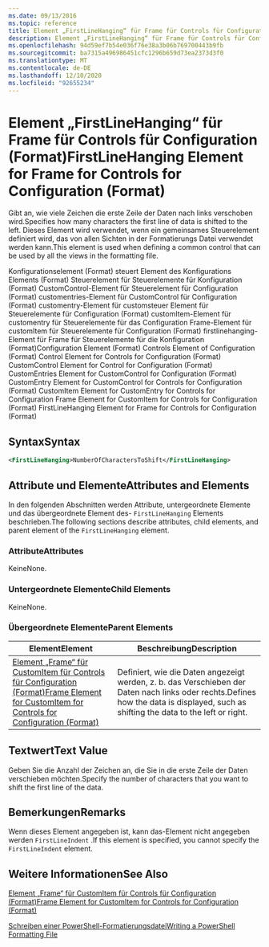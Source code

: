 ```yaml
---
ms.date: 09/13/2016
ms.topic: reference
title: Element „FirstLineHanging“ für Frame für Controls für Configuration (Format)
description: Element „FirstLineHanging“ für Frame für Controls für Configuration (Format)
ms.openlocfilehash: 94d59ef7b54e036f76e38a3b06b769700443b9fb
ms.sourcegitcommit: ba7315a496986451cfc1296b659d73ea2373d3f0
ms.translationtype: MT
ms.contentlocale: de-DE
ms.lasthandoff: 12/10/2020
ms.locfileid: "92655234"
---
```

# <a name="firstlinehanging-element-for-frame-for-controls-for-configuration-format"></a><span data-ttu-id="8db04-103">Element „FirstLineHanging“ für Frame für Controls für Configuration (Format)</span><span class="sxs-lookup"><span data-stu-id="8db04-103">FirstLineHanging Element for Frame for Controls for Configuration (Format)</span></span>

<span data-ttu-id="8db04-104">Gibt an, wie viele Zeichen die erste Zeile der Daten nach links verschoben wird.</span><span class="sxs-lookup"><span data-stu-id="8db04-104">Specifies how many characters the first line of data is shifted to the left.</span></span> <span data-ttu-id="8db04-105">Dieses Element wird verwendet, wenn ein gemeinsames Steuerelement definiert wird, das von allen Sichten in der Formatierungs Datei verwendet werden kann.</span><span class="sxs-lookup"><span data-stu-id="8db04-105">This element is used when defining a common control that can be used by all the views in the formatting file.</span></span>

<span data-ttu-id="8db04-106">Konfigurationselement (Format) steuert Element des Konfigurations Elements (Format) Steuerelement für Steuerelemente für Konfiguration (Format) CustomControl-Element für Steuerelement für Configuration (Format) customentries-Element für CustomControl für Configuration (Format) customentry-Element für customsteuer Element für Steuerelemente für Configuration (Format) customItem-Element für customentry für Steuerelemente für das Configuration Frame-Element für customItem für Steuerelemente für Configuration (Format) firstlinehanging-Element für Frame für Steuerelemente für die Konfiguration (Format)</span><span class="sxs-lookup"><span data-stu-id="8db04-106">Configuration Element (Format) Controls Element of Configuration (Format) Control Element for Controls for Configuration (Format) CustomControl Element for Control for Configuration (Format) CustomEntries Element for CustomControl for Configuration (Format) CustomEntry Element for CustomControl for Controls for Configuration (Format) CustomItem Element for CustomEntry for Controls for Configuration Frame Element for CustomItem for Controls for Configuration (Format) FirstLineHanging Element for Frame for Controls for Configuration (Format)</span></span>

## <a name="syntax"></a><span data-ttu-id="8db04-107">Syntax</span><span class="sxs-lookup"><span data-stu-id="8db04-107">Syntax</span></span>

```xml
<FirstLineHanging>NumberOfCharactersToShift</FirstLineHanging>
```

## <a name="attributes-and-elements"></a><span data-ttu-id="8db04-108">Attribute und Elemente</span><span class="sxs-lookup"><span data-stu-id="8db04-108">Attributes and Elements</span></span>

<span data-ttu-id="8db04-109">In den folgenden Abschnitten werden Attribute, untergeordnete Elemente und das übergeordnete Element des- `FirstLineHanging` Elements beschrieben.</span><span class="sxs-lookup"><span data-stu-id="8db04-109">The following sections describe attributes, child elements, and parent element of the `FirstLineHanging` element.</span></span>

### <a name="attributes"></a><span data-ttu-id="8db04-110">Attribute</span><span class="sxs-lookup"><span data-stu-id="8db04-110">Attributes</span></span>

<span data-ttu-id="8db04-111">Keine</span><span class="sxs-lookup"><span data-stu-id="8db04-111">None.</span></span>

### <a name="child-elements"></a><span data-ttu-id="8db04-112">Untergeordnete Elemente</span><span class="sxs-lookup"><span data-stu-id="8db04-112">Child Elements</span></span>

<span data-ttu-id="8db04-113">Keine</span><span class="sxs-lookup"><span data-stu-id="8db04-113">None.</span></span>

### <a name="parent-elements"></a><span data-ttu-id="8db04-114">Übergeordnete Elemente</span><span class="sxs-lookup"><span data-stu-id="8db04-114">Parent Elements</span></span>

|<span data-ttu-id="8db04-115">Element</span><span class="sxs-lookup"><span data-stu-id="8db04-115">Element</span></span>|<span data-ttu-id="8db04-116">Beschreibung</span><span class="sxs-lookup"><span data-stu-id="8db04-116">Description</span></span>|
|-------------|-----------------|
|[<span data-ttu-id="8db04-117">Element „Frame“ für CustomItem für Controls für Configuration (Format)</span><span class="sxs-lookup"><span data-stu-id="8db04-117">Frame Element for CustomItem for Controls for Configuration (Format)</span></span>](./frame-element-for-customitem-for-controls-for-configuration-format.md)|<span data-ttu-id="8db04-118">Definiert, wie die Daten angezeigt werden, z. b. das Verschieben der Daten nach links oder rechts.</span><span class="sxs-lookup"><span data-stu-id="8db04-118">Defines how the data is displayed, such as shifting the data to the left or right.</span></span>|

## <a name="text-value"></a><span data-ttu-id="8db04-119">Textwert</span><span class="sxs-lookup"><span data-stu-id="8db04-119">Text Value</span></span>

<span data-ttu-id="8db04-120">Geben Sie die Anzahl der Zeichen an, die Sie in die erste Zeile der Daten verschieben möchten.</span><span class="sxs-lookup"><span data-stu-id="8db04-120">Specify the number of characters that you want to shift the first line of the data.</span></span>

## <a name="remarks"></a><span data-ttu-id="8db04-121">Bemerkungen</span><span class="sxs-lookup"><span data-stu-id="8db04-121">Remarks</span></span>

<span data-ttu-id="8db04-122">Wenn dieses Element angegeben ist, kann das-Element nicht angegeben werden `FirstLineIndent` .</span><span class="sxs-lookup"><span data-stu-id="8db04-122">If this element is specified, you cannot specify the `FirstLineIndent` element.</span></span>

## <a name="see-also"></a><span data-ttu-id="8db04-123">Weitere Informationen</span><span class="sxs-lookup"><span data-stu-id="8db04-123">See Also</span></span>

[<span data-ttu-id="8db04-124">Element „Frame“ für CustomItem für Controls für Configuration (Format)</span><span class="sxs-lookup"><span data-stu-id="8db04-124">Frame Element for CustomItem for Controls for Configuration (Format)</span></span>](./frame-element-for-customitem-for-controls-for-configuration-format.md)

[<span data-ttu-id="8db04-125">Schreiben einer PowerShell-Formatierungsdatei</span><span class="sxs-lookup"><span data-stu-id="8db04-125">Writing a PowerShell Formatting File</span></span>](./writing-a-powershell-formatting-file.md)
